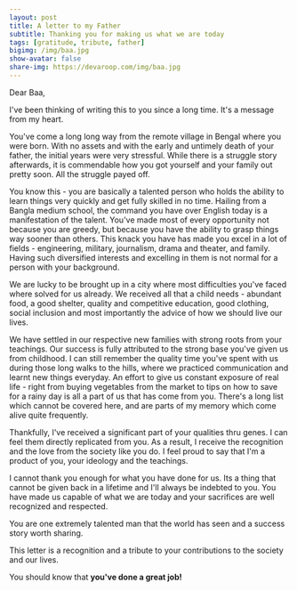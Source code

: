 ```yaml
---
layout: post
title: A letter to my Father
subtitle: Thanking you for making us what we are today
tags: [gratitude, tribute, father]
bigimg: /img/baa.jpg
show-avatar: false
share-img: https://devaroop.com/img/baa.jpg
---
```


Dear Baa,

I've been thinking of writing this to you since a long time. It's a message from my heart.

You've come a long long way from the remote village in Bengal where you were born. With no assets and with the early and untimely death of your father, the initial years were very stressful. While there is a struggle story afterwards, it is commendable how you got yourself and your family out pretty soon. All the struggle payed off.

You know this - you are basically a talented person who holds the ability to learn things very quickly and get fully skilled in no time. Hailing from a Bangla medium school, the command you have over English today is a manifestation of the talent. You've made most of every opportunity not because you are greedy, but because you have the ability to grasp things way sooner than others. This knack you have has made you excel in a lot of fields - engineering, military, journalism, drama and theater, and family. Having such diversified interests and excelling in them is not normal for a person with your background.

We are lucky to be brought up in a city where most difficulties you've faced where solved for us already. We received all that a child needs - abundant food, a good shelter, quality and competitive education, good clothing, social inclusion and most importantly the advice of how we should live our lives.

We have settled in our respective new families with strong roots from your teachings. Our success is fully attributed to the strong base you've given us from childhood. I can still remember the quality time you've spent with us during those long walks to the hills, where we practiced communication and learnt new things everyday. An effort to give us constant exposure of real life - right from buying vegetables from the market to tips on how to save for a rainy day is all a part of us that has come from you. There's a long list which cannot be covered here, and are parts of my memory which come alive quite frequently.

Thankfully, I've received a significant part of your qualities thru genes. I can feel them directly replicated from you. As a result, I receive the recognition and the love from the society like you do. I feel proud to say that I'm a product of you, your ideology and the teachings.

I cannot thank you enough for what you have done for us. Its a thing that cannot be given back in a lifetime and I'll always be indebted to you. You have made us capable of what we are today and your sacrifices are well recognized and respected.

You are one extremely talented man that the world has seen and a success story worth sharing.

This letter is a recognition and a tribute to your contributions to the society and our lives.

You should know that **you've done a great job!**